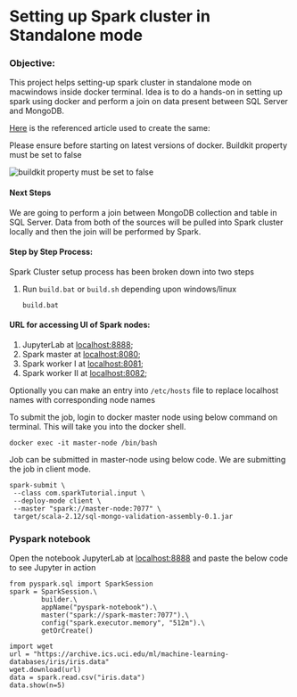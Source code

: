 # Setting up Spark cluster in Standalone mode

### Objective: ###
This project helps setting-up spark cluster in standalone mode on macwindows inside docker terminal. Idea is to do a hands-on in setting up spark using docker and perform a join on data present between SQL Server and MongoDB.

[Here](https://towardsdatascience.com/apache-spark-cluster-on-docker-ft-a-juyterlab-interface-418383c95445) is the referenced article used to create the same: 

Please ensure before starting on latest versions of docker. Buildkit property must be set to false

![buildkit property must be set to false](https://i.imgur.com/Vvbuoqw.png)

#### Next Steps
We are going to perform a join between MongoDB collection and table in SQL Server. Data from both of the sources will be pulled into Spark cluster locally and then the join will be performed by Spark.

#### Step by Step Process: ####

Spark Cluster setup process has been broken down into two steps
1. Run `build.bat` or `build.sh` depending upon windows/linux
   ```
   build.bat
   ```

#### URL for accessing UI of Spark nodes: ####
1. JupyterLab at [localhost:8888](http://localhost:8888);
2. Spark master at [localhost:8080](http://localhost:8080);
3. Spark worker I at [localhost:8081](http://localhost:8081);
4. Spark worker II at [localhost:8082](http://localhost:8082);

Optionally you can make an entry into `/etc/hosts` file to replace localhost names with corresponding node names


To submit the job, login to docker master node using below command on terminal. This will take you into the docker shell.
```
docker exec -it master-node /bin/bash
```

Job can be submitted in master-node using below code. We are submitting the job in client mode.
```
spark-submit \
 --class com.sparkTutorial.input \
 --deploy-mode client \
 --master "spark://master-node:7077" \
 target/scala-2.12/sql-mongo-validation-assembly-0.1.jar
 ```

### Pyspark notebook ###
Open the notebook JupyterLab at [localhost:8888](http://localhost:8888) and paste the below code to see Jupyter in action
```
from pyspark.sql import SparkSession
spark = SparkSession.\
        builder.\
        appName("pyspark-notebook").\
        master("spark://spark-master:7077").\
        config("spark.executor.memory", "512m").\
        getOrCreate()

import wget
url = "https://archive.ics.uci.edu/ml/machine-learning-databases/iris/iris.data"
wget.download(url)
data = spark.read.csv("iris.data")
data.show(n=5)
```